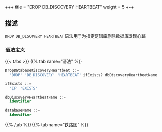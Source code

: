 +++
title = "DROP DB_DISCOVERY HEARTBEAT"
weight = 5
+++

## 描述

`DROP DB_DISCOVERY HEARTBEAT` 语法用于为指定逻辑库删除数据库发现心跳

### 语法定义

{{< tabs >}}
{{% tab name="语法" %}}
```sql
DropDatabaseDiscoveryHeartbeat ::=
  'DROP' 'DB_DISCOVERY' 'HEARTBEAT' ifExists? dbDiscoveryHeartbeatName (',' dbDiscoveryHeartbeatName)*  ('FROM' databaseName)?

ifExists ::=
  'IF' 'EXISTS'

dbDiscoveryHeartbeatName ::=
  identifier

databaseName ::=
  identifier
```
{{% /tab %}}
{{% tab name="铁路图" %}}
<iframe frameborder="0" name="diagram" id="diagram" width="100%" height="100%"></iframe>
{{% /tab %}}
{{< /tabs >}}

### 补充说明

- 未指定 `databaseName` 时，默认是当前使用的 `DATABASE`。 如果也未使用 `DATABASE` 则会提示 `No database selected`；
- `ifExists` 子句用于避免 `Database discovery heartbeat not exists` 错误。

### 示例

- 为指定数据库删除多个数据库发现心跳
 
```sql
DROP DB_DISCOVERY HEARTBEAT group_0_heartbeat, group_1_heartbeat FROM discovery_db;
```

- 为当前数据库删除单个数据库发现心跳

```sql
DROP DB_DISCOVERY HEARTBEAT group_0_heartbeat;
```

- 使用 `ifExists` 子句删除数据库发现心跳

```sql
DROP DB_DISCOVERY HEARTBEAT IF EXISTS group_0_heartbeat;
```

### 保留字

`DROP`、`DB_DISCOVERY`、`HEARTBEAT`、`FROM`

### 相关链接

- [保留字](/cn/user-manual/shardingsphere-proxy/distsql/syntax/reserved-word/)